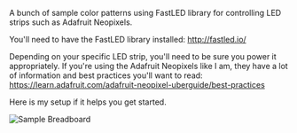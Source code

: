 A bunch of sample color patterns using FastLED library for controlling LED strips such as Adafruit Neopixels.

You'll need to have the FastLED library installed: http://fastled.io/

Depending on your specific LED strip, you'll need to be sure you power it appropriately. If you're using the Adafruit Neopixels like I am, they have a lot of information and best practices you'll want to read: https://learn.adafruit.com/adafruit-neopixel-uberguide/best-practices

Here is my setup if it helps you get started.

![Sample Breadboard](https://raw.github.com/Resseguie/FastLED-patterns/master/breadboard.png)